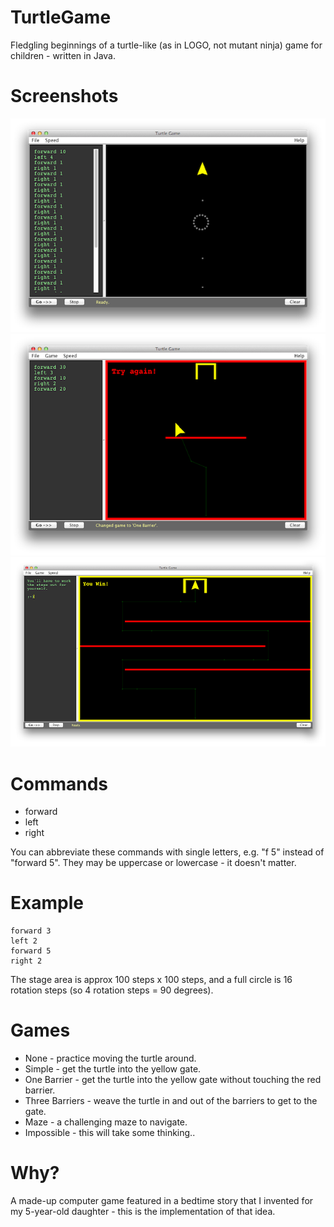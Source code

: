 TurtleGame
==========

Fledgling beginnings of a turtle-like (as in LOGO, not mutant ninja) game for children - written in Java.


Screenshots
===========

![Game: None](TurtleGame-1.png)
![Game: One Barrier](TurtleGame-2.png)
![Game: Three Barriers](TurtleGame-3.png)


Commands
========

* forward <steps>
* left <steps>
* right <steps>

You can abbreviate these commands with single letters, e.g. "f 5" instead of "forward 5".  They may be uppercase or lowercase - it doesn't matter.

Example
=======

    forward 3
    left 2
    forward 5
    right 2

The stage area is approx 100 steps x 100 steps, and a full circle is 16 rotation steps (so 4 rotation steps = 90 degrees).


Games
=====
* None - practice moving the turtle around.
* Simple - get the turtle into the yellow gate.
* One Barrier - get the turtle into the yellow gate without touching the red barrier.
* Three Barriers - weave the turtle in and out of the barriers to get to the gate.
* Maze - a challenging maze to navigate.
* Impossible - this will take some thinking..

Why?
====

A made-up computer game featured in a bedtime story that I invented for my 5-year-old daughter - this is the implementation of that idea.